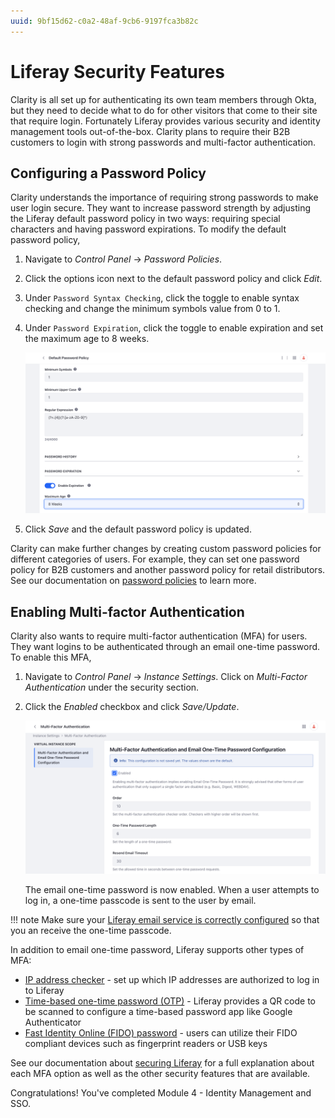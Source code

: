 ```yaml
---
uuid: 9bf15d62-c0a2-48af-9cb6-9197fca3b82c
---
```

# Liferay Security Features

Clarity is all set up for authenticating its own team members through Okta, but they need to decide what to do for other visitors that come to their site that require login. Fortunately Liferay provides various security and identity management tools out-of-the-box. Clarity plans to require their B2B customers to login with strong passwords and multi-factor authentication.

## Configuring a Password Policy

Clarity understands the importance of requiring strong passwords to make user login secure. They want to increase password strength by adjusting the Liferay default password policy in two ways: requiring special characters and having password expirations. To modify the default password policy,

1. Navigate to _Control Panel_ &rarr; _Password Policies_. 

1. Click the options icon next to the default password policy and click _Edit_.

1. Under `Password Syntax Checking`, click the toggle to enable syntax checking and change the minimum symbols value from 0 to 1.

1. Under `Password Expiration`, click the toggle to enable expiration and set the maximum age to 8 weeks. 

   ![Enable syntax checking and expiration.](./liferay-security-features/images/01.png)

1. Click _Save_ and the default password policy is updated.

Clarity can make further changes by creating custom password policies for different categories of users. For example, they can set one password policy for B2B customers and another password policy for retail distributors. See our documentation on [password policies](https://learn.liferay.com/w/dxp/users-and-permissions/roles-and-permissions/configuring-a-password-policy) to learn more.

## Enabling Multi-factor Authentication

Clarity also wants to require multi-factor authentication (MFA) for users. They want logins to be authenticated through an email one-time password. To enable this MFA,

1. Navigate to _Control Panel_ &rarr; _Instance Settings_. Click on _Multi-Factor Authentication_ under the security section.

1. Click the _Enabled_ checkbox and click _Save/Update_.

   ![Enable the email one-time password.](./liferay-security-features/images/02.png)

   The email one-time password is now enabled. When a user attempts to log in, a one-time passcode is sent to the user by email.

!!! note
   Make sure your [Liferay email service is correctly configured](https://learn.liferay.com/web/guest/w/dxp/installation-and-upgrades/setting-up-liferay/configuring-mail) so that you an receive the one-time passcode.

In addition to email one-time password, Liferay supports other types of MFA:

* [IP address checker](https://learn.liferay.com/w/dxp/installation-and-upgrades/securing-liferay/multi-factor-authentication/multi-factor-authentication-checkers#ip-address-mfa-checker) - set up which IP addresses are authorized to log in to Liferay
* [Time-based one-time password (OTP)](https://learn.liferay.com/web/guest/w/dxp/installation-and-upgrades/securing-liferay/multi-factor-authentication/multi-factor-authentication-checkers#time-based-one-time-password-mfa-checker) - Liferay provides a QR code to be scanned to configure a time-based password app like Google Authenticator
* [Fast Identity Online (FIDO) password](https://learn.liferay.com/w/dxp/installation-and-upgrades/securing-liferay/multi-factor-authentication/fast-identity-online-2) - users can utilize their FIDO compliant devices such as fingerprint readers or USB keys

See our documentation about [securing Liferay](https://learn.liferay.com/web/guest/w/dxp/installation-and-upgrades/securing-liferay) for a full explanation about each MFA option as well as the other security features that are available.

Congratulations! You've completed Module 4 - Identity Management and SSO.
